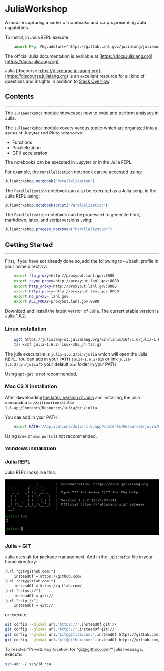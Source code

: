 # JuliaWorkshop

A module capturing a series of notebooks and scripts presenting Julia capabilities.

To install, in Julia REPL execute:

``` julia
    import Pkg; Pkg.add(url="https://gitlab.lanl.gov/julialang/juliaworkshop.jl", rev="master")
```

The official Julia documentation is available at [https://docs.julialang.org](https://docs.julialang.org).

Julia [discourse https://discourse.julialang.org](https://discourse.julialang.org) is an excellent resource for all kind of questions and insights in addition to [Stack Overflow](https://stackoverflow.com/questions/tagged/julia).

## Contents
------------

The `JuliaWorkshop` module showcases how to code and perform analyses in Julia.

The `JuliaWorkshop` module covers various topics which are organized into a series of Jupyter and Pluto notebooks:
* Functions
* Parallelization
* GPU acceleration

The notebooks can be executed in Jupyter or in the Julia REPL.

For example, the `Parallelization` notebook can be accessed using:

``` julia
JuliaWorkshop.notebook("Parallelization")
```

The `Parallelization` notebook can also be executed as a Julia script in the Julia REPL using:

``` julia
JuliaWorkshop.notebookscript("Parallelization")
```

The `Parallelization` notebook can be processed to generate html, markdown, latex, and script versions using:

``` julia
JuliaWorkshop.process_notebook("Parallelization")
```

## Getting Started
------------------

First, if you have not already done so, add the following to ~./bash_profile in your home directory:

``` bash
    export ftp_proxy=http://proxyout.lanl.gov:8080
    export rsync_proxy=http://proxyout.lanl.gov:8080
    export http_proxy=http://proxyout.lanl.gov:8080
    export https_proxy=http://proxyout.lanl.gov:8080
    export no_proxy=.lanl.gov
    export ALL_PROXY=proxyout.lanl.gov:8080
```

Download and install [the latest version of Julia](https://julialang.org/downloads/).
The current stable version is Julia 1.6.2.

### Linux installation

``` bash
    wget https://julialang-s3.julialang.org/bin/linux/x64/1.6/julia-1.6.2-linux-x86_64.tar.gz
    tar xvzf julia-1.6.2-linux-x86_64.tar.gz
```

The julia executable is `julia-1.6.2/bin/julia` which will open the Julia REPL.
You can add in your PATH `julia-1.6.2/bin` or link `julia-1.6.2/bin/julia` to your default `bin` folder in your PATH.

Using `apt-get` is not recommended.

### Mac OS X installation

After downloading [the latest version of Julia](https://julialang.org/downloads/) and installing, the julia executable is `/Applications/Julia-1.6.app/Contents/Resources/julia/bin/julia`.

You can add in your PATH:

``` bash
    export PATH="/Applications/Julia-1.6.app/Contents/Resources/julia/bin:$PATH"
```

Using `brew` or `mac-ports` is not recommended.

### Windows installation

### Julia REPL

Julia REPL looks like this:

![](images/julia_REPL.png)

### Julia + GIT

Julia uses git for package management.
Add in the `.gitconfig` file in your home directory:

``` git
[url "git@github.com:"]
    insteadOf = https://github.com/
[url "git@gitlab.com:"]
    insteadOf = https://gitlab.com/
[url "https://"]
    insteadOf = git://
[url "http://"]
    insteadOf = git://
```

or execute:

``` bash
git config --global url."https://".insteadOf git://
git config --global url."http://".insteadOf git://
git config --global url."git@gitlab.com:".insteadOf https://gitlab.com/
git config --global url."git@github.com:".insteadOf https://github.com/
```

To resolve "Private key location for 'git@github.com'" julia message, execute:

``` bash
ssh-add ~/.ssh/id_rsa
```